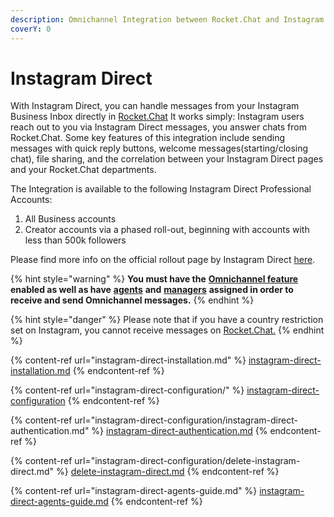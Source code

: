 ```yaml
---
description: Omnichannel Integration between Rocket.Chat and Instagram Messenger API.
coverY: 0
---
```


# Instagram Direct

With Instagram Direct, you can handle messages from your Instagram Business Inbox directly in [Rocket.Chat](http://rocket.chat) It works simply: Instagram users reach out to you via Instagram Direct messages, you answer chats from Rocket.Chat. Some key features of this integration include sending messages with quick reply buttons, welcome messages(starting/closing chat), file sharing, and the correlation between your Instagram Direct pages and your Rocket.Chat departments.

The Integration is available to the following Instagram Direct Professional Accounts:

1. All Business accounts
2. Creator accounts via a phased roll-out, beginning with accounts with less than 500k followers

Please find more info on the official rollout page by Instagram Direct [here](https://developers.facebook.com/docs/messenger-platform/instagram/rollout/).

{% hint style="warning" %}
**You must have the** [**Omnichannel feature**](https://docs.rocket.chat/guides/administration/settings/omnichannel-admins-guide#enable-omnichannel) **enabled as well as have** [**agents**](https://docs.rocket.chat/guides/omnichannel/agents) **and** [**managers**](https://docs.rocket.chat/guides/omnichannel/managers) **assigned in order to receive and send Omnichannel messages.**
{% endhint %}

{% hint style="danger" %}
Please note that if you have a country restriction set on Instagram, you cannot receive messages on [Rocket.Chat.](https://rocket.chat/)&#x20;
{% endhint %}

{% content-ref url="instagram-direct-installation.md" %}
[instagram-direct-installation.md](instagram-direct-installation.md)
{% endcontent-ref %}

{% content-ref url="instagram-direct-configuration/" %}
[instagram-direct-configuration](instagram-direct-configuration/)
{% endcontent-ref %}

{% content-ref url="instagram-direct-configuration/instagram-direct-authentication.md" %}
[instagram-direct-authentication.md](instagram-direct-configuration/instagram-direct-authentication.md)
{% endcontent-ref %}

{% content-ref url="instagram-direct-configuration/delete-instagram-direct.md" %}
[delete-instagram-direct.md](instagram-direct-configuration/delete-instagram-direct.md)
{% endcontent-ref %}

{% content-ref url="instagram-direct-agents-guide.md" %}
[instagram-direct-agents-guide.md](instagram-direct-agents-guide.md)
{% endcontent-ref %}
